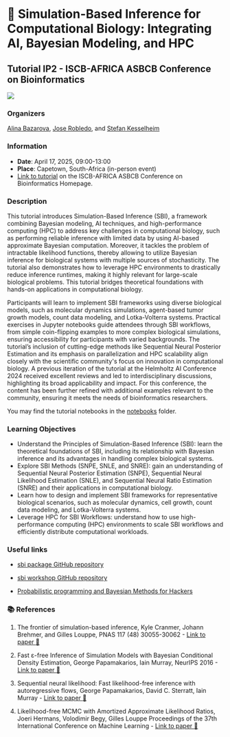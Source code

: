 # :high_brightness: Simulation-Based Inference for Computational Biology: Integrating AI, Bayesian Modeling, and HPC
## Tutorial IP2 - ISCB-AFRICA ASBCB Conference on Bioinformatics
![](https://www.iscb.org/images/stories/africa2025/banner.ConferenceBanner.Africa.2025.png)

### Organizers
[Alina Bazarova](https://www.fz-juelich.de/profile/bazarova_al), [Jose Robledo](https://www.fz-juelich.de/profile/robledo_j), and [Stefan Kesselheim](https://www.google.com/search?client=ubuntu-sn&channel=fs&q=stefan+Kesselheim)

### Information

- **Date**: April 17, 2025, 09:00-13:00
- **Place**: Capetown, South-Africa (in-person event)
- [Link to tutorial](https://www.iscb.org/africa2025/programme-agenda/tutorials#ip2) on the ISCB-AFRICA ASBCB Conference on Bioinformatics Homepage.

### Description
This tutorial introduces Simulation-Based Inference (SBI), a framework combining Bayesian modeling, AI techniques, and high-performance computing (HPC) to address key challenges in computational biology, such as performing reliable inference with limited data by using AI-based approximate Bayesian computation. Moreover, it tackles the problem of intractable likelihood functions, thereby allowing to utilize Bayesian inference for biological systems with multiple sources of stochasticity. The tutorial also demonstrates how to leverage HPC environments to drastically reduce inference runtimes, making it highly relevant for large-scale biological problems. This tutorial bridges theoretical foundations with hands-on applications in computational biology.

Participants will learn to implement SBI frameworks using diverse biological models, such as molecular dynamics simulations, agent-based tumor growth models, count data modeling, and Lotka-Volterra systems. Practical exercises in Jupyter notebooks guide attendees through SBI workflows, from simple coin-flipping examples to more complex biological simulations, ensuring accessibility for participants with varied backgrounds. The tutorial’s inclusion of cutting-edge methods like Sequential Neural Posterior Estimation and its emphasis on parallelization and HPC scalability align closely with the scientific community's focus on innovation in computational biology. A previous iteration of the tutorial at the Helmholtz AI Conference 2024 received excellent reviews and led to interdisciplinary discussions, highlighting its broad applicability and impact. For this conference, the content has been further refined with additional examples relevant to the community, ensuring it meets the needs of bioinformatics researchers.

You may find the tutorial notebooks in the [notebooks](./notebooks) folder.

### Learning Objectives

- Understand the Principles of Simulation-Based Inference (SBI): learn the theoretical foundations of SBI, including its relationship with Bayesian inference and its advantages in handling complex biological systems.
- Explore SBI Methods (SNPE, SNLE, and SNRE): gain an understanding of Sequential Neural Posterior Estimation (SNPE), Sequential Neural Likelihood Estimation (SNLE), and Sequential Neural Ratio Estimation (SNRE) and their applications in computational biology.
- Learn how to design and implement SBI frameworks for representative biological scenarios, such as molecular dynamics, cell growth, count data modeling, and Lotka-Volterra systems.
- Leverage HPC for SBI Workflows: understand how to use high-performance computing (HPC) environments to scale SBI workflows and efficiently distribute computational workloads.


### Useful links

- [sbi package GitHub repository](https://github.com/sbi-dev/sbi/tree/main/tutorials)

- [sbi workshop GitHub repository](https://github.com/mlcolab/sbi-workshop/tree/main/slides)

- [Probabilistic programming and Bayesian Methods for Hackers](https://github.com/CamDavidsonPilon/Probabilistic-Programming-and-Bayesian-Methods-for-Hackers)


### :books: References

1. The frontier of simulation-based inference, Kyle Cranmer, Johann Brehmer, and Gilles Louppe, PNAS 117 (48) 30055-30062 - [Link to paper :newspaper:](https://doi.org/10.1073/pnas.191278911)

2. Fast ε-free Inference of Simulation Models with Bayesian Conditional Density Estimation, George Papamakarios, Iain Murray, NeurIPS 2016 - [Link to paper :newspaper:](https://proceedings.neurips.cc/paper_files/paper/2016/file/6aca97005c68f1206823815f66102863-Paper.pdf)

3. Sequential neural likelihood: Fast likelihood-free inference with autoregressive flows, George Papamakarios, David C. Sterratt, Iain Murray - [Link to paper :newspaper:](http://proceedings.mlr.press/v89/papamakarios19a/papamakarios19a.pdf)

4. Likelihood-free MCMC with Amortized Approximate Likelihood Ratios, Joeri Hermans, Volodimir Begy, Gilles Louppe Proceedings of the 37th International Conference on Machine Learning - [Link to paper :newspaper:](http://proceedings.mlr.press/v119/hermans20a.html)






